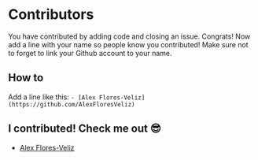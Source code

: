 # Contributors

You have contributed by adding code and closing an issue. Congrats! Now add a line with your name so people know you contributed! Make sure not to forget to link your Github account to your name.

## How to

Add a line like this: `- [Alex Flores-Veliz](https://github.com/AlexFloresVeliz)`

## I contributed! Check me out :sunglasses:

- [Alex Flores-Veliz](https://github.com/AlexFloresVeliz)
